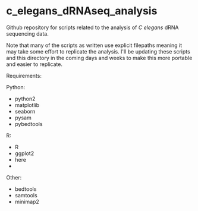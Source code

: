 # c\_elegans\_dRNAseq\_analysis
Github repository for scripts related to the analysis of _C elegans_ dRNA sequencing data.

Note that many of the scripts as written use explicit filepaths meaning it may take some effort to replicate the analysis. I'll be updating these scripts and this directory in the coming days and weeks to make this more portable and easier to replicate.

Requirements:

Python:
- python2
- matplotlib
- seaborn
- pysam
- pybedtools

R:
- R
- ggplot2
- here
- 

Other:
- bedtools
- samtools
- minimap2
